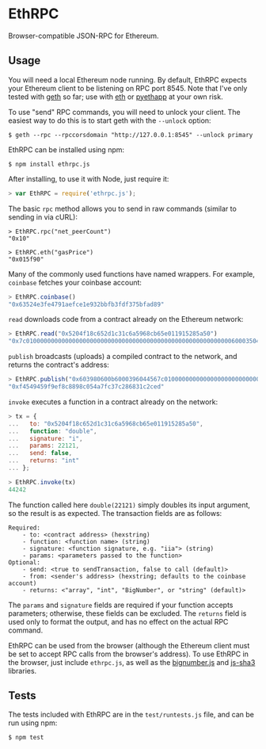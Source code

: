 EthRPC
======

Browser-compatible JSON-RPC for Ethereum.

Usage
-----

You will need a local Ethereum node running.  By default, EthRPC expects your Ethereum client to be listening on RPC port 8545.  Note that I've only tested with [geth](https://github.com/ethereum/go-ethereum) so far; use with [eth](https://github.com/ethereum/cpp-ethereum) or [pyethapp](https://github.com/ethereum/pyethapp) at your own risk.

To use "send" RPC commands, you will need to unlock your client.  The easiest way to do this is to start geth with the `--unlock` option:
```
$ geth --rpc --rpccorsdomain "http://127.0.0.1:8545" --unlock primary
```

EthRPC can be installed using npm:
```
$ npm install ethrpc.js
```
After installing, to use it with Node, just require it:
```javascript
> var EthRPC = require('ethrpc.js');
```
The basic `rpc` method allows you to send in raw commands (similar to sending in via cURL):
```
> EthRPC.rpc("net_peerCount")
"0x10"

> EthRPC.eth("gasPrice")
"0x015f90"
```
Many of the commonly used functions have named wrappers.  For example, `coinbase` fetches your coinbase account:
```javascript
> EthRPC.coinbase()
"0x63524e3fe4791aefce1e932bbfb3fdf375bfad89"
```
`read` downloads code from a contract already on the Ethereum network:
```javascript
> EthRPC.read("0x5204f18c652d1c31c6a5968cb65e011915285a50")
"0x7c010000000000000000000000000000000000000000000000000000000060003504636ffa1caa81141560415760043560405260026040510260605260206060f35b50"
```
`publish` broadcasts (uploads) a compiled contract to the network, and returns the contract's address:
```javascript
> EthRPC.publish("0x603980600b6000396044567c01000000000000000000000000000000000000000000000000000000006000350463643ceff9811415603757600a60405260206040f35b505b6000f3")
"0xf4549459f9ef8c8898c054a7fc37c286831c2ced"
```
`invoke` executes a function in a contract already on the network:
```javascript
> tx = {
...   to: "0x5204f18c652d1c31c6a5968cb65e011915285a50",
...   function: "double",
...   signature: "i",
...   params: 22121,
...   send: false,
...   returns: "int"
... };

> EthRPC.invoke(tx)
44242
```
The function called here `double(22121)` simply doubles its input argument, so the result is as expected.  The transaction fields are as follows:
```
Required:
    - to: <contract address> (hexstring)
    - function: <function name> (string)
    - signature: <function signature, e.g. "iia"> (string)
    - params: <parameters passed to the function>
Optional:
    - send: <true to sendTransaction, false to call (default)>
    - from: <sender's address> (hexstring; defaults to the coinbase account)
    - returns: <"array", "int", "BigNumber", or "string" (default)>
```
The `params` and `signature` fields are required if your function accepts parameters; otherwise, these fields can be excluded.  The `returns` field is used only to format the output, and has no effect on the actual RPC command.

EthRPC can be used from the browser (although the Ethereum client must be set to accept RPC calls from the browser's address).  To use EthRPC in the browser, just include `ethrpc.js`, as well as the [bignumber.js](https://github.com/MikeMcl/bignumber.js) and [js-sha3](https://github.com/emn178/js-sha3) libraries.

Tests
-----

The tests included with EthRPC are in the `test/runtests.js` file, and can be run using npm:
```
$ npm test
```
